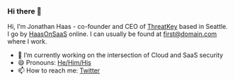 ### Hi there 👋

Hi, I’m Jonathan Haas - co-founder and CEO of [ThreatKey](https://threatkey.com) based in Seattle. I go by [HaasOnSaaS](https://haasonsaas.com) online. I can usually be found at first@domain.com where I work. 

- 🔭 I’m currently working on the intersection of Cloud and SaaS security
- 😄 Pronouns: [He/Him/His](https://pronoun.is/he)
- 📫 How to reach me: [Twitter](https://twitter.com/HaasOnSaaS)
